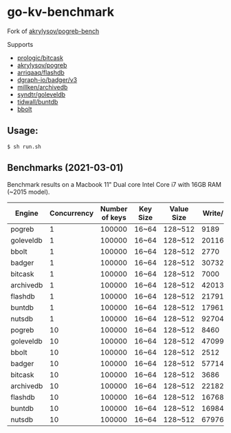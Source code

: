 # go-kv-benchmark

Fork of [akrylysov/pogreb-bench](https://github.com/akrylysov/pogreb-bench)

Supports 

- [prologic/bitcask](https://git.mills.io/prologic/bitcask)
- [akrylysov/pogreb](https://github.com/akrylysov/pogreb)
- [arriqaaq/flashdb](https://github.com/arriqaaq/flashdb)
- [dgraph-io/badger/v3](https://github.com/dgraph-io/badger)
- [millken/archivedb](https://github.com/millken/archivedb)
- [syndtr/goleveldb](https://github.com/syndtr/goleveldb)
- [tidwall/buntdb](https://github.com/tidwall/buntdb)
- [bbolt](https://go.etcd.io/bbolt)

## Usage:

```#!bash
$ sh run.sh
```

## Benchmarks (2021-03-01)

Benchmark results on a Macbook 11" Dual core Intel Core i7 with 16GB RAM (~2015 model).

|Engine   |Concurrency|Number of keys|Key Size|Value Size|Write/s|Reads/s|Size (MB)|Time (sec)|
|---------|-----------|--------------|--------|----------|-------|-------|---------|----------|
|pogreb   |1          |100000        |16~64   |128~512   |9189   |163367 |37.82MB  |11.494    |
|goleveldb|1          |100000        |16~64   |128~512   |20116  |95945  |35.65MB  |6.013     |
|bbolt    |1          |100000        |16~64   |128~512   |2770   |269796 |56.01MB  |36.464    |
|badger   |1          |100000        |16~64   |128~512   |30732  |150567 |2.14GB   |3.918     |
|bitcask  |1          |100000        |16~64   |128~512   |7000   |252127 |42.69MB  |14.681    |
|archivedb|1          |100000        |16~64   |128~512   |42013  |1233604|1.00GB   |2.461     |
|flashdb  |1          |100000        |16~64   |128~512   |21791  |706699 |36.66MB  |4.731     |
|buntdb   |1          |100000        |16~64   |128~512   |17961  |447034 |36.99MB  |5.791     |
|nutsdb   |1          |100000        |16~64   |128~512   |92704  |124632 |256.00MB |1.881     |
|pogreb   |10         |100000        |16~64   |128~512   |8460   |742462 |75.61MB  |11.954    |
|goleveldb|10         |100000        |16~64   |128~512   |47099  |387700 |71.28MB  |2.381     |
|bbolt    |10         |100000        |16~64   |128~512   |2512   |400781 |119.16MB |40.044    |
|badger   |10         |100000        |16~64   |128~512   |57714  |440929 |2.15GB   |1.959     |
|bitcask  |10         |100000        |16~64   |128~512   |3686   |718327 |85.43MB  |27.264    |
|archivedb|10         |100000        |16~64   |128~512   |221822 |8585402|1.00GB   |0.462     |
|flashdb  |10         |100000        |16~64   |128~512   |16768  |3445436|73.27MB  |5.993     |
|buntdb   |10         |100000        |16~64   |128~512   |16984  |2408618|73.99MB  |5.929     |
|nutsdb   |10         |100000        |16~64   |128~512   |67976  |1009535|256.00MB |1.570     |


